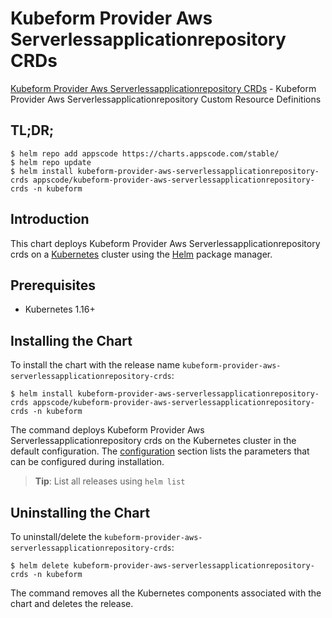 # Kubeform Provider Aws Serverlessapplicationrepository CRDs

[Kubeform Provider Aws Serverlessapplicationrepository CRDs](https://github.com/kubeform) - Kubeform Provider Aws Serverlessapplicationrepository Custom Resource Definitions

## TL;DR;

```console
$ helm repo add appscode https://charts.appscode.com/stable/
$ helm repo update
$ helm install kubeform-provider-aws-serverlessapplicationrepository-crds appscode/kubeform-provider-aws-serverlessapplicationrepository-crds -n kubeform
```

## Introduction

This chart deploys Kubeform Provider Aws Serverlessapplicationrepository crds on a [Kubernetes](http://kubernetes.io) cluster using the [Helm](https://helm.sh) package manager.

## Prerequisites

- Kubernetes 1.16+

## Installing the Chart

To install the chart with the release name `kubeform-provider-aws-serverlessapplicationrepository-crds`:

```console
$ helm install kubeform-provider-aws-serverlessapplicationrepository-crds appscode/kubeform-provider-aws-serverlessapplicationrepository-crds -n kubeform
```

The command deploys Kubeform Provider Aws Serverlessapplicationrepository crds on the Kubernetes cluster in the default configuration. The [configuration](#configuration) section lists the parameters that can be configured during installation.

> **Tip**: List all releases using `helm list`

## Uninstalling the Chart

To uninstall/delete the `kubeform-provider-aws-serverlessapplicationrepository-crds`:

```console
$ helm delete kubeform-provider-aws-serverlessapplicationrepository-crds -n kubeform
```

The command removes all the Kubernetes components associated with the chart and deletes the release.


